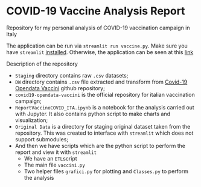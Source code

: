 # COVID-19 Vaccine Analysis Report
Repository for my personal analysis of COVID-19 vaccination campaign in Italy

The application can be run via `streamlit run vaccine.py`. Make sure you have `streamlit` [installed](https://streamlit.io/#install).
Otherwise, the application can be seen at this [link](https://share.streamlit.io/alessandrodemela/mycovid19vaccineanalysis/main/vaccine.py)

Description of the repository
* `Staging` directory contains raw `.csv` datasets;
* `DW` directory contains `.csv` file extracted and transform from [Covid-19 Opendata Vaccini](https://github.com/italia/covid19-opendata-vaccini) github repository;
* `covid19-opendata-vaccini` is the official repository for italian vaccination campaign;
* `ReportVaccinoCOVID_ITA.ipynb` is a notebook for the analysis carried out with Jupyter. It also contains python script to make charts and visualization;
* `Original Data` is a directory for staging original dataset taken from the repository. This was created to interface with `streamlit` which does not support submodules;
* And then we have scripts which are the python script to perform the report and view it with `streamlit`
  * We have an `ETL`script
  * The main file `vaccini.py`
  * Two helper files `grafici.py` for plotting and `Classes.py` to perform the analysis
